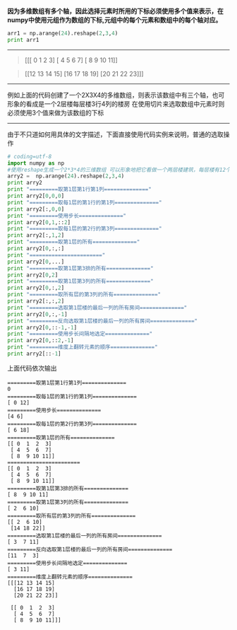 **因为多维数组有多个轴，因此选择元素时所用的下标必须使用多个值来表示，在numpy中使用元组作为数组的下标,元组中的每个元素和数组中的每个轴对应。**


``` python
arr1 = np.arange(24).reshape(2,3,4)
print arr1
```
***
>[[[ 0  1  2  3]
  [ 4  5  6  7]
  [ 8  9 10 11]]
  
>[[12 13 14 15]
  [16 17 18 19]
  [20 21 22 23]]]
  
***
例如上面的代码创建了一个2X3X4的多维数组，则表示该数组中有三个轴，也可形象的看成是一个2层楼每层楼3行4列的楼房
在使用切片来选取数组中元素时则必须使用3个值来做为该数组的下标
***
由于不只道如何用具体的文字描述，下面直接使用代码实例来说明，普通的选取操作
``` python
# coding=utf-8
import numpy as np
#使用reshape生成一个2*3*4的三维数组 可以形象地把它看做一个两层楼建筑，每层楼有12个房间，并排列成3行4列
arry2 =  np.arange(24).reshape(2,3,4)
print arry2
print "=========取第1层第1行第1列=============="
print arry2[0,0,0]
print "=========取每1层的第1行的第1列=============="
print arry2[:,0,0]
print "=========使用步长=============="
print arry2[0,1,::2]
print "=========取每1层的第2行的第3列=============="
print arry2[:,1,2]
print "=========取第1层的所有=============="
print arry2[0,:,:]
print "======================="
print arry2[0,...]
print "=========取第1层第3排的所有=============="
print arry2[0,2]
print "=========取第1层第3列的所有=============="
print arry2[0,:,2]
print "=========取所有层的第3列的所有=============="
print arry2[:,:,2]
print "=========选取第1层楼的最后一列的所有房间=============="
print arry2[0,:,-1]
print "=========反向选取第1层楼的最后一列的所有房间=============="
print arry2[0,::-1,-1]
print "=========使用步长间隔地选定=============="
print arry2[0,::2,-1]
print "=========维度上翻转元素的顺序=============="
print arry2[::-1]
```
上面代码依次输出
```
=========取第1层第1行第1列==============
0
=========取每1层的第1行的第1列==============
[ 0 12]
=========使用步长==============
[4 6]
=========取每1层的第2行的第3列==============
[ 6 18]
=========取第1层的所有==============
[[ 0  1  2  3]
 [ 4  5  6  7]
 [ 8  9 10 11]]
=======================
[[ 0  1  2  3]
 [ 4  5  6  7]
 [ 8  9 10 11]]
=========取第1层第3排的所有==============
[ 8  9 10 11]
=========取第1层第3列的所有==============
[ 2  6 10]
=========取所有层的第3列的所有==============
[[ 2  6 10]
 [14 18 22]]
=========选取第1层楼的最后一列的所有房间==============
[ 3  7 11]
=========反向选取第1层楼的最后一列的所有房间==============
[11  7  3]
=========使用步长间隔地选定==============
[ 3 11]
=========维度上翻转元素的顺序==============
[[[12 13 14 15]
  [16 17 18 19]
  [20 21 22 23]]

 [[ 0  1  2  3]
  [ 4  5  6  7]
  [ 8  9 10 11]]]

```
